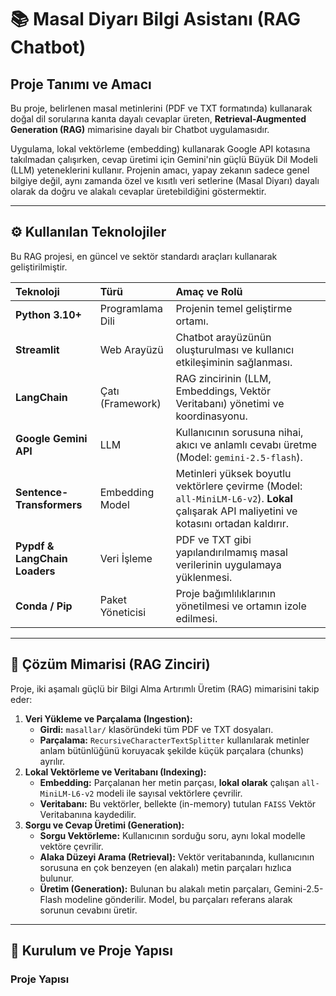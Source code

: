 # 📚 Masal Diyarı Bilgi Asistanı (RAG Chatbot)

## Proje Tanımı ve Amacı

Bu proje, belirlenen masal metinlerini (PDF ve TXT formatında) kullanarak doğal dil sorularına kanıta dayalı cevaplar üreten, **Retrieval-Augmented Generation (RAG)** mimarisine dayalı bir Chatbot uygulamasıdır. 

Uygulama, lokal vektörleme (embedding) kullanarak Google API kotasına takılmadan çalışırken, cevap üretimi için Gemini'nin güçlü Büyük Dil Modeli (LLM) yeteneklerini kullanır. Projenin amacı, yapay zekanın sadece genel bilgiye değil, aynı zamanda özel ve kısıtlı veri setlerine (Masal Diyarı) dayalı olarak da doğru ve alakalı cevaplar üretebildiğini göstermektir.

---

## ⚙️ Kullanılan Teknolojiler

Bu RAG projesi, en güncel ve sektör standardı araçları kullanarak geliştirilmiştir.

| Teknoloji | Türü | Amaç ve Rolü |
| :--- | :--- | :--- |
| **Python 3.10+** | Programlama Dili | Projenin temel geliştirme ortamı. |
| **Streamlit** | Web Arayüzü | Chatbot arayüzünün oluşturulması ve kullanıcı etkileşiminin sağlanması. |
| **LangChain** | Çatı (Framework) | RAG zincirinin (LLM, Embeddings, Vektör Veritabanı) yönetimi ve koordinasyonu. |
| **Google Gemini API** | LLM | Kullanıcının sorusuna nihai, akıcı ve anlamlı cevabı üretme (Model: `gemini-2.5-flash`). |
| **Sentence-Transformers** | Embedding Model | Metinleri yüksek boyutlu vektörlere çevirme (Model: `all-MiniLM-L6-v2`). **Lokal** çalışarak API maliyetini ve kotasını ortadan kaldırır. |
| **Pypdf & LangChain Loaders** | Veri İşleme | PDF ve TXT gibi yapılandırılmamış masal verilerinin uygulamaya yüklenmesi. |
| **Conda / Pip** | Paket Yöneticisi | Proje bağımlılıklarının yönetilmesi ve ortamın izole edilmesi. |

---

## 🧠 Çözüm Mimarisi (RAG Zinciri)

Proje, iki aşamalı güçlü bir Bilgi Alma Artırımlı Üretim (RAG) mimarisini takip eder:

1.  **Veri Yükleme ve Parçalama (Ingestion):**
    * **Girdi:** `masallar/` klasöründeki tüm PDF ve TXT dosyaları.
    * **Parçalama:** `RecursiveCharacterTextSplitter` kullanılarak metinler anlam bütünlüğünü koruyacak şekilde küçük parçalara (chunks) ayrılır.
2.  **Lokal Vektörleme ve Veritabanı (Indexing):**
    * **Embedding:** Parçalanan her metin parçası, **lokal olarak** çalışan `all-MiniLM-L6-v2` modeli ile sayısal vektörlere çevrilir.
    * **Veritabanı:** Bu vektörler, bellekte (in-memory) tutulan `FAISS` Vektör Veritabanına kaydedilir.
3.  **Sorgu ve Cevap Üretimi (Generation):**
    * **Sorgu Vektörleme:** Kullanıcının sorduğu soru, aynı lokal modelle vektöre çevrilir.
    * **Alaka Düzeyi Arama (Retrieval):** Vektör veritabanında, kullanıcının sorusuna en çok benzeyen (en alakalı) metin parçaları hızlıca bulunur.
    * **Üretim (Generation):** Bulunan bu alakalı metin parçaları, Gemini-2.5-Flash modeline gönderilir. Model, bu parçaları referans alarak sorunun cevabını üretir.

---

## 🚀 Kurulum ve Proje Yapısı

### Proje Yapısı
